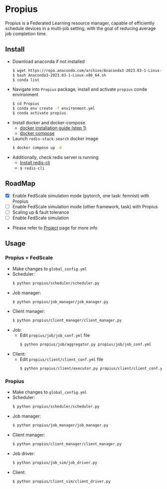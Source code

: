 # Propius
Propius is a Federated Learning resource manager, capable of efficiently schedule devices in a multi-job setting, with the goal of reducing average job completion time.
## Install
- Download anaconda if not installed
    ```bash
    $ wget https://repo.anaconda.com/archive/Anaconda3-2023.03-1-Linux-x86_64.sh
    $ bash Anaconda3-2023.03-1-Linux-x86_64.sh
    $ conda list
    ```
- Navigate into `Propius` package, install and activate `propius` conda environment
    ```bash
    $ cd Propius
    $ conda env create -f environment.yml
    $ conda activate propius
    ```
- Install docker and docker-compose
    - [docker installation guide (step 1)](https://www.digitalocean.com/community/tutorials/how-to-install-and-use-docker-on-ubuntu-16-04)
    - [docker compose](https://docs.docker.com/compose/install/linux/#install-the-plugin-manually)
- Launch `redis-stack-search` docker image
    ```bash
    $ docker compose up -d
    ```
- Additionally, check redis server is running
    - [Install redis-cli](https://stackoverflow.com/questions/21795340/linux-install-redis-cli-only)
    - ```$ redis-cli```

## RoadMap
- [x] Enable FedScale simulation mode (pytorch, one task: femnist) with Propius
- [ ] Enable FedScale simulation mode (other framework, task) with Propius
- [ ] Scaling up & fault tolerance
- [ ] Enable FedScale simulation
- Please refer to [Project](https://github.com/users/EricDinging/projects/1) page for more info
## Usage 
### Propius + FedScale
- Make changes to `global_config.yml`
- Scheduler:
    ```bash
    $ python propius/scheduler/scheduler.py
    ```
- Job manager:
    ```bash
    $ python propius/job_manager/job_manager.py
    ```
- Client manager:
    ```bash
    $ python propius/client_manager/client_manager.py
    ```
- Job:
    - Edit `propius/job/job_conf.yml` file
        ```bash
        $ python propius/job/aggregator.py propius/job/job_conf.yml
        ```
- Client:
    - Edit `propius/client/client_conf.yml` file
        ```bash
        $ python propius/client/executor.py propius/client/client_conf.yml
        ```
### Propius
- Make changes to `global_config.yml`
- Scheduler:
    ```bash
    $ python propius/scheduler/scheduler.py
    ```
- Job manager:
    ```bash
    $ python propius/job_manager/job_manager.py
    ```
- Client manager:
    ```bash
    $ python propius/client_manager/client_manager.py
    ```
- Job driver:
    ```bash
    $ python propius/job_sim/job_driver.py
    ```
- Client:
    ```bash
    $ python propius/client_sim/client_driver.py
    ```



